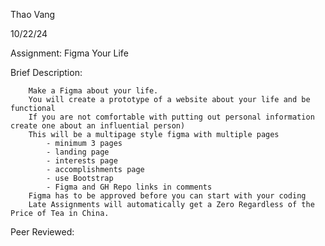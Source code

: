 Thao Vang

10/22/24

Assignment: Figma Your Life

Brief Description:
        
        Make a Figma about your life. 
        You will create a prototype of a website about your life and be functional 
        If you are not comfortable with putting out personal information create one about an influential person)
        This will be a multipage style figma with multiple pages  
            - minimum 3 pages 
            - landing page
            - interests page
            - accomplishments page
            - use Bootstrap
            - Figma and GH Repo links in comments
        Figma has to be approved before you can start with your coding 
        Late Assignments will automatically get a Zero Regardless of the Price of Tea in China.

Peer Reviewed: